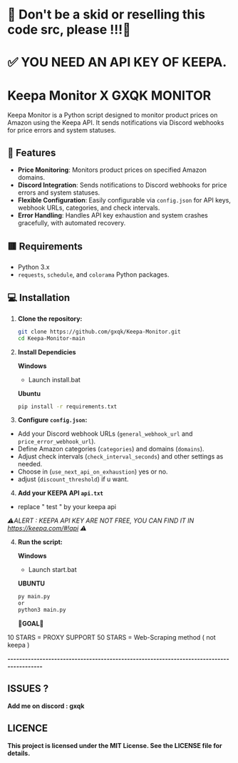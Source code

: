 
# 🚫 Don't be a skid or reselling this code src, please !!!🚫
# ✅ YOU NEED AN API KEY OF KEEPA.

# Keepa Monitor X GXQK MONITOR

Keepa Monitor is a Python script designed to monitor product prices on Amazon using the Keepa API. It sends notifications via Discord webhooks for price errors and system statuses.

## 🔰 Features

- **Price Monitoring**: Monitors product prices on specified Amazon domains.
- **Discord Integration**: Sends notifications to Discord webhooks for price errors and system statuses.
- **Flexible Configuration**: Easily configurable via `config.json` for API keys, webhook URLs, categories, and check intervals.
- **Error Handling**: Handles API key exhaustion and system crashes gracefully, with automated recovery.

## 🟥 Requirements

- Python 3.x
- `requests`, `schedule`, and `colorama` Python packages.

## 💻 Installation

1. **Clone the repository:**

   ```bash
   git clone https://github.com/gxqk/Keepa-Monitor.git
   cd Keepa-Monitor-main
   ```
2. **Install Dependicies**

   **Windows**

     - Launch install.bat
   
   **Ubuntu**

   ```bash
   pip install -r requirements.txt
   ```
   
3. **Configure `config.json`:**
- Add your Discord webhook URLs (`general_webhook_url` and `price_error_webhook_url`).
- Define Amazon categories (`categories`) and domains (`domains`).
- Adjust check intervals (`check_interval_seconds`) and other settings as needed.
- Choose in (`use_next_api_on_exhaustion`) yes or no.
- adjust (`discount_threshold`) if u want.

4. **Add your KEEPA API `api.txt`**
- replace " test " by your keepa api

*⚠ALERT : KEEPA API KEY ARE NOT FREE, YOU CAN FIND IT IN https://keepa.com/#!api  ⚠*


4. **Run the script:**

   **Windows**

   - Launch start.bat

   **UBUNTU**

   ```bash
   py main.py
   or
   python3 main.py
   ```

   **🎁GOAL🎁**

10 STARS = PROXY SUPPORT
50 STARS = Web-Scraping method ( not keepa )

**----------------------------------------------------------------------------------------**

## ISSUES ?

   **Add me on discord : gxqk**

## LICENCE

   **This project is licensed under the MIT License. See the LICENSE file for details.**
   


   
   
   

